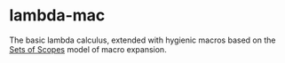 # lambda-mac

The basic lambda calculus, extended with hygienic macros based on the
[Sets of Scopes](https://www.cs.utah.edu/plt/scope-sets/) model
of macro expansion.
